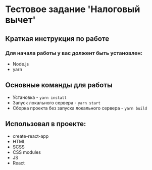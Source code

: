 # Тестовое задание 'Налоговый вычет'
## Краткая инструкция по работе

### Для начала работы у вас должент быть установлен:
* Node.js
* yarn

## Основные команды для работы
* Установка - `yarn install`
* Запуск локального сервера - `yarn start`
* Сборка проекта без запуска локального сервера - `yarn build`

## Использовал в проекте:
* create-react-app
* HTML
* SCSS
* CSS modules
* JS
* React
